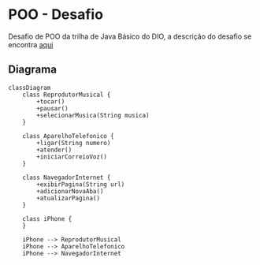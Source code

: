 # POO - Desafio

Desafio de POO da trilha de Java Básico do DIO, a descrição do desafio se encontra [aqui](https://github.com/digitalinnovationone/trilha-java-basico/tree/main/desafios/poo)

## Diagrama

```mermaid
classDiagram
    class ReprodutorMusical {
        +tocar()
        +pausar()
        +selecionarMusica(String musica)
    }

    class AparelhoTelefonico {
        +ligar(String numero)
        +atender()
        +iniciarCorreioVoz()
    }

    class NavegadorInternet {
        +exibirPagina(String url)
        +adicionarNovaAba()
        +atualizarPagina()
    }

    class iPhone {
    }

    iPhone --> ReprodutorMusical
    iPhone --> AparelhoTelefonico
    iPhone --> NavegadorInternet
```

